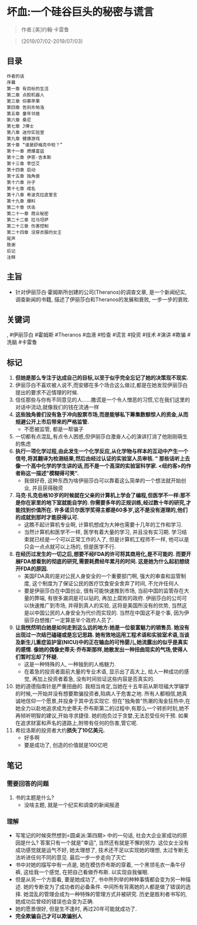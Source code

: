# 坏血:一个硅谷巨头的秘密与谎言

> 作者:[美]约翰·卡雷鲁

> (2019/07/02-2019/07/03)

## 目录
```
作者的话
序幕
第一章 有目标的生活
第二章 点胶机器人
第三章 仰慕苹果
第四章 告别东帕洛
第五章 童年邻居
第六章 桑尼
第七章 J博士
第八章 迷你实验室
第九章 健康游戏
第十章 “谁是舒梅克中校？”
第十一章 燃爆富兹
第十二章 伊恩·吉本斯
第十三章 李岱艾
第十四章 启动
第十五章 独角兽
第十六章 孙子
第十七章 成名
第十八章 希波克拉底誓言
第十九章 爆料
第二十章 伏击
第二十一章 商业秘密
第二十二章 拉马坦萨
第二十三章 伤害控制
第二十四章 没穿衣服的女王
尾声
致谢
后记
注释
```

## 主旨
* 针对伊丽莎白·霍姆斯所创建的公司(Theranos)的调查文章, 是一个新闻纪实, 调查新闻的书籍, 描述了伊丽莎白和Theranos的发展和衰败, 一步一步的衰败.

## 关键词
, #伊丽莎白 #霍姆斯 #Theranos #血液 #检查 #谎言 #投资 #技术 #演讲 #欺骗 #洗脑 #卡雷鲁


## 标记
1. **但她是那么专注于达成自己的目标,以至于似乎完全忘记了她的决策现不现实.**
2. 伊丽莎白不喜欢被人说不,而安娜在多个场合这么做过,都是在她发现伊丽莎白提出的要求不近情理的时候.
3. 信任那些与你有不同意见的人……撒谎是一个令人憎恶的习惯,它在我们这里的对话中流动,就像我们的钱在流通一样
4. **这些独角兽们没有急于冲向股票市场,而是能够私下筹集数额惊人的资金,从而规避公开上市后带来的严格监管.**
    * 不愿被监管, 都是一帮骗子
5. 一切都有点混乱,有点令人困惑,但伊丽莎白激奋人心的演讲打消了他刚刚萌生的焦虑
6. **执行一项化学过程,由此发生一个化学反应,从化学物与样本的互动中产生一个信号,将其翻译为检测结果,然后由经过认证的实验室人员审核. " 那些话听上去像一个高中化学的学生讲的话,而不是一个高深的实验室科学家. <纽约客>的作者称这一描述"模糊得可笑".**
    * 我很好奇, 这种东西为啥伊丽莎白可以靠着这么简单的一个想法就开始创业, 并且获得融资
7. **马克·扎克伯格10岁的时候就在父亲的计算机上学会了编程,但医学不一样:那不是你在家里的地下室就能自学的. 你需要多年的正规训练,经过数十年的研究,才能找到价值所在. 许多诺贝尔医学奖得主都是60多岁,这不是没有道理的,他们的成就到那时才能获得认可.**
    * 这瞧不起计算机专业啊, 计算机想成为大神也需要十几年的工作和学习.
    * 当然计算机和医学不一样, 医学有着大量的学习, 并且没有实习期. 学习结束就已经是一个可以正常工作的人了, 但是计算机工程师不一样, 他可以是只会一点点就可以上场的, 但是医学不行.
8. **在经历过发生的一切之后,想要不经FDA的许可将其商用化,是不可能的. 而要开展FDA想看到的彻底的研究,需要耗费经年累月的时间. 这是她为什么起初想绕开FDA的原因.**
    * 美国FDA真的是对公民人身安全的一个重要部门啊, 强大的审查和监管制度, 这个制度为了保证公民的医疗饮食安全舍弃了时间, 不允许任何人
    * 要是伊丽莎白在中国创业, 很有可能快速推到市场, 当前中国的监管存在大量的弊端, 有很多漏洞是可以钻的, 再加上腐败的政府. 伊丽莎白的公司可以快速推广到市场, 并得到真人的实验, 这将是美国所没有的优势, 当然这是以中国公民的人身安全为代价而实现的. 当然在中国这不是个事, 因为伊丽莎白想推广一定算是半个政府人员了.
9. **让我恍然明白她是如何走到这么远的地方:她是一位极富魅力的销售员. 她没有出现过一次结巴磕碰或是忘记思路. 她有效地运用工程术语和实验室术语,当谈及新生儿重症监护室(NICU)中的正在输血的可怜婴儿,她流露出的似乎是真实的感情. 像她的偶像史蒂夫·乔布斯那样,她散发出一种扭曲现实的气场,使得人们暂时忘却了怀疑.**
    * 这是一种特殊的人, 一种独到的人格魅力.
    * 在着急的投资者面前大量的专业术语, 显示出了高大上, 给人一种成功的感觉, 再加上投资者着急, 没有时间验证这些内容是否真实的.
10. 她的道德指南针是严重扭曲的. 我相当肯定,当她在十五年前从斯坦福大学辍学的时候,一开始并没有想要欺骗投资者,陷病人于危害之地. 所有人都相信,她真诚地信仰一个愿景,并投身于其中去实现它. 但在"独角兽"热潮的淘金狂热中,在她全力以赴地追求成为史蒂夫·乔布斯第二的过程中,有那么一个转折时刻,她不再倾听明智的建议,开始寻求捷径. 她的抱负过于贪婪,无法忍受任何干预. 如果在追求财富和声名的道路上,附带有任何的伤害,管它呢.
12. 希拉洛斯的投资者大约**损失了10亿美元.**
    * 好多啊
    * 要是成功了, 创造的价值就是100亿吧


## 笔记
### 需要回答的问题
1. 书的主题是什么?
    * 没啥主题, 就是一个纪实和调查的新闻报道

### 理解
* 写笔记的时候突然想到<圆桌派:第四期> 中的一句话, 社会大企业家成功的原因是什么? 答案只有一个就是"幸运", 当然还有就是不懈的努力. 这位女士没有成功感觉就是运气不好, 她太理想了, 技术还不足以实现她的理想, 太过专断无法听进任何不同的意见. 最后一步一步走向了灭亡
* 书中对她的描写中有一点是, 她在模仿乔布斯的穿着, 一个黑领毛衣一条牛仔裤, 这给我一个感觉, 在把自己看做乔布斯. 以实现自我催眠.
* 但是从另一个方面看, 要是她成功了, 书中所列举的种种事情都会变为另一种描述. 她的专断变为了成功者的必备条件. 中间所有背离她的人都是做了错误的选择. 她混乱的管理会成为一种特殊的管理方式并被研究. 历史是胜利者书写的, 她成功后曾经的错误也会变为正确.
* 她的愿景很好, 但是生不逢时, 再过20年可能就成功了.
* **完全欺骗自己才可以欺骗别人**
